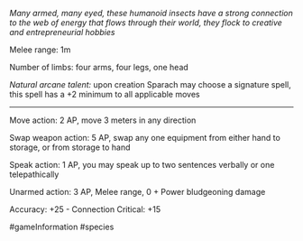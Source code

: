 *Many armed, many eyed, these humanoid insects have a strong connection to the web of energy that flows through their world, they flock to creative and entrepreneurial hobbies*

Melee range: 1m

Number of limbs: four arms, four legs, one head

*Natural arcane talent:* upon creation Sparach may choose a signature spell, this spell has a +2 minimum to all applicable moves

---

Move action: 2 AP, move 3 meters in any direction

Swap weapon action: 5 AP, swap any one equipment from either hand to storage, or from storage to hand

Speak action: 1 AP, you may speak up to two sentences verbally or one telepathically

Unarmed action: 3 AP, Melee range, 0 + Power bludgeoning damage

Accuracy: +25 - Connection
Critical: +15

#gameInformation #species